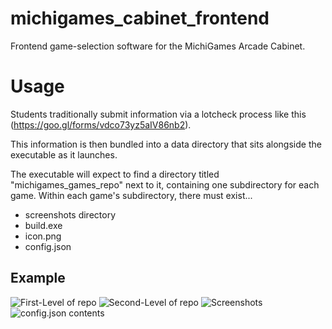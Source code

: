 # michigames_cabinet_frontend
Frontend game-selection software for the MichiGames Arcade Cabinet.

# Usage
Students traditionally submit information via a lotcheck process like this (https://goo.gl/forms/vdco73yz5aIV86nb2).

This information is then bundled into a data directory that sits alongside the executable as it launches.

The executable will expect to find a directory titled "michigames_games_repo" next to it, containing one subdirectory for each game. Within each game's subdirectory, there must exist...

* screenshots directory
* build.exe
* icon.png
* config.json

## Example
![First-Level of repo](https://i.imgur.com/kC8rrhW.png)
![Second-Level of repo](https://i.imgur.com/GDmz84l.png)
![Screenshots](https://i.imgur.com/qEkcaiB.png)
![config.json contents](https://i.imgur.com/u9YQlD6.png)
